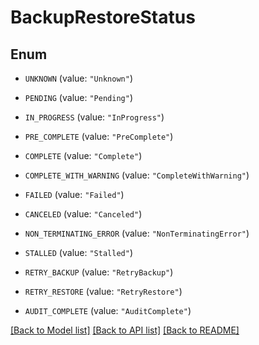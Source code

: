 # BackupRestoreStatus

## Enum


* `UNKNOWN` (value: `"Unknown"`)

* `PENDING` (value: `"Pending"`)

* `IN_PROGRESS` (value: `"InProgress"`)

* `PRE_COMPLETE` (value: `"PreComplete"`)

* `COMPLETE` (value: `"Complete"`)

* `COMPLETE_WITH_WARNING` (value: `"CompleteWithWarning"`)

* `FAILED` (value: `"Failed"`)

* `CANCELED` (value: `"Canceled"`)

* `NON_TERMINATING_ERROR` (value: `"NonTerminatingError"`)

* `STALLED` (value: `"Stalled"`)

* `RETRY_BACKUP` (value: `"RetryBackup"`)

* `RETRY_RESTORE` (value: `"RetryRestore"`)

* `AUDIT_COMPLETE` (value: `"AuditComplete"`)


[[Back to Model list]](../README.md#documentation-for-models) [[Back to API list]](../README.md#documentation-for-api-endpoints) [[Back to README]](../README.md)


